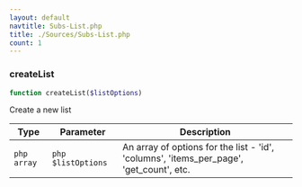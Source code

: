 ```yaml
---
layout: default
navtitle: Subs-List.php
title: ./Sources/Subs-List.php
count: 1
---
```


### createList

```php
function createList($listOptions)
```
Create a new list



Type|Parameter|Description
---|---|---
```php array```|```php $listOptions```|An array of options for the list - 'id', 'columns', 'items_per_page', 'get_count', etc.

